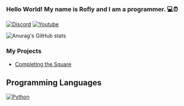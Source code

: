 ### Hello World! My name is Rofly and I am a programmer. 💻⏰

[![Discord](https://img.shields.io/badge/Discord-7289DA?style=for-the-badge&logo=discord&logoColor=white)](https://discordapp.com/users/936262268134506596)
[![Youtube](https://img.shields.io/badge/YouTube-FF0000?style=for-the-badge&logo=youtube&logoColor=white)](https://www.youtube.com/c/Ruanoly)

![Anurag's GitHub stats](https://github-readme-stats.vercel.app/api?username=ruanoly&show_icons=true&theme=tokyonight)

### My Projects
- [Completing the Square](https://github.com/Ruanoly/Completing-the-Square)

## Programming Languages 
[![Python](https://img.shields.io/badge/Python-3776AB?style=for-the-badge&logo=python&logoColor=white)](https://www.python.org)

